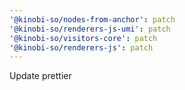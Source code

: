 ```yaml
---
'@kinobi-so/nodes-from-anchor': patch
'@kinobi-so/renderers-js-umi': patch
'@kinobi-so/visitors-core': patch
'@kinobi-so/renderers-js': patch
---
```


Update prettier
